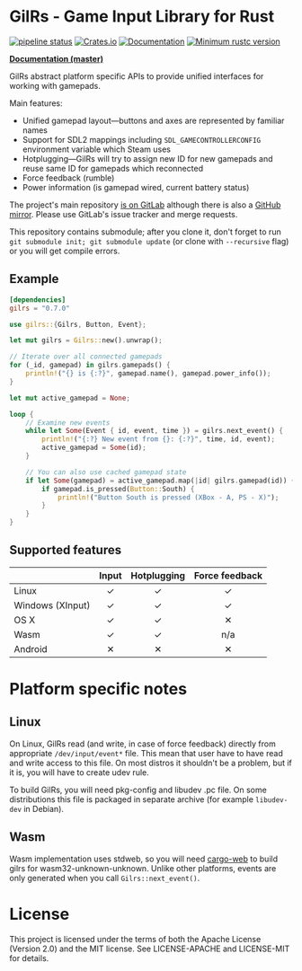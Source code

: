 GilRs - Game Input Library for Rust
===================================

[![pipeline status](https://gitlab.com/gilrs-project/gilrs/badges/master/pipeline.svg)](https://gitlab.com/gilrs-project/gilrs/commits/master)
[![Crates.io](https://img.shields.io/crates/v/gilrs.svg)](https://crates.io/crates/gilrs)
[![Documentation](https://docs.rs/gilrs/badge.svg)](https://docs.rs/gilrs/)
[![Minimum rustc version](https://img.shields.io/badge/rustc-1.31.1+-yellow.svg)](https://gitlab.com/gilrs-project/gilrs)

[**Documentation (master)**](https://gilrs-project.gitlab.io/gilrs/doc/gilrs/)

GilRs abstract platform specific APIs to provide unified interfaces for working with gamepads.

Main features:

- Unified gamepad layout—buttons and axes are represented by familiar names
- Support for SDL2 mappings including `SDL_GAMECONTROLLERCONFIG` environment
  variable which Steam uses
- Hotplugging—GilRs will try to assign new ID for new gamepads and reuse same
  ID for gamepads which reconnected
- Force feedback (rumble)
- Power information (is gamepad wired, current battery status)

The project's main repository [is on GitLab](https://gitlab.com/gilrs-project/gilrs)
although there is also a [GitHub mirror](https://github.com/Arvamer/gilrs).
Please use GitLab's issue tracker and merge requests.

This repository contains submodule; after you clone it, don't forget to run
`git submodule init; git submodule update` (or clone with `--recursive` flag)
or you will get compile errors.

Example
-------

```toml
[dependencies]
gilrs = "0.7.0"
```

```rust
use gilrs::{Gilrs, Button, Event};

let mut gilrs = Gilrs::new().unwrap();

// Iterate over all connected gamepads
for (_id, gamepad) in gilrs.gamepads() {
    println!("{} is {:?}", gamepad.name(), gamepad.power_info());
}

let mut active_gamepad = None;

loop {
    // Examine new events
    while let Some(Event { id, event, time }) = gilrs.next_event() {
        println!("{:?} New event from {}: {:?}", time, id, event);
        active_gamepad = Some(id);
    }

    // You can also use cached gamepad state
    if let Some(gamepad) = active_gamepad.map(|id| gilrs.gamepad(id)) {
        if gamepad.is_pressed(Button::South) {
            println!("Button South is pressed (XBox - A, PS - X)");
        }
    }
}
```

Supported features
------------------

|                  | Input | Hotplugging | Force feedback |
|------------------|:-----:|:-----------:|:--------------:|
| Linux            |   ✓   |      ✓      |        ✓       |
| Windows (XInput) |   ✓   |      ✓      |        ✓       |
| OS X             |   ✓   |      ✓      |        ✕       |
| Wasm             |   ✓   |      ✓      |       n/a      |
| Android          |   ✕   |      ✕      |        ✕       |


Platform specific notes
======================

Linux
-----

On Linux, GilRs read (and write, in case of force feedback) directly from appropriate
`/dev/input/event*` file. This mean that user have to have read and write access to this file.
On most distros it shouldn't be a problem, but if it is, you will have to create udev rule.

To build GilRs, you will need pkg-config and libudev .pc file. On some
distributions this file is packaged in separate archive (for example `libudev-dev` in Debian).

Wasm
----

Wasm implementation uses stdweb, so you will need
[cargo-web](https://github.com/koute/cargo-web) to build gilrs for
wasm32-unknown-unknown. Unlike other platforms, events are only generated
when you call `Gilrs::next_event()`.

License
=======

This project is licensed under the terms of both the Apache License (Version 2.0) and the MIT
license. See LICENSE-APACHE and LICENSE-MIT for details.
